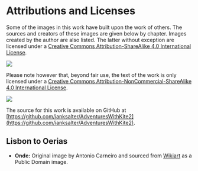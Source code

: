 # Attributions and Licenses #

Some of the images in this work have built upon the work of others. The sources and 
creators of these images are given below by chapter. Images created by the author are also listed. The latter without exception are licensed under a [Creative Commons Attribution-ShareAlike 4.0 International License](href="http://creativecommons.org/licenses/by-sa/4.0/").

![](https://i.creativecommons.org/l/by-sa/4.0/88x31.png)

Please note however that, beyond fair use, the text of the work is only licensed under a [Creative Commons Attribution-NonCommercial-ShareAlike 4.0 International License](href="http://creativecommons.org/licenses/by-nc-sa/4.0/).

![](https://i.creativecommons.org/l/by-nc-sa/4.0/88x31.png)

The source for this work is available on GitHub at [https://github.com/ianksalter/AdventuresWithKite2](https://github.com/ianksalter/AdventuresWithKite2).

## Lisbon to Oerias ##

* **Onde:** Original image by Antonio Carneiro and sourced from [Wikiart](https://www.wikiart.org/) as a Public Domain image. 